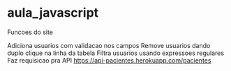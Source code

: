 # aula_javascript

Funcoes do site

Adiciona usuarios com validacao nos campos
Remove usuarios dando duplo clique na linha da tabela
Filtra usuarios usando expressoes regulares
Faz requisicao pra API https://api-pacientes.herokuapp.com/pacientes
